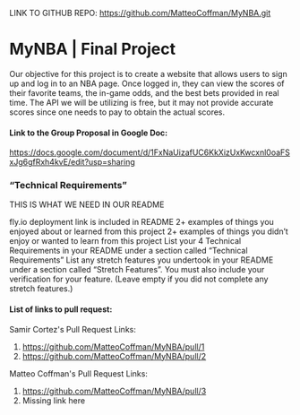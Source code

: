LINK TO GITHUB REPO: https://github.com/MatteoCoffman/MyNBA.git

# MyNBA | Final Project

Our objective for this project is to create a website that allows users to sign up and log in to an NBA page. 
Once logged in, they can view the scores of their favorite teams, the in-game odds, and the best bets provided in real time.
The API we will be utilizing is free, but it may not provide accurate scores since one needs to pay to obtain the actual scores.

#### Link to the Group Proposal in Google Doc:
https://docs.google.com/document/d/1FxNaUizafUC6KkXizUxKwcxnl0oaFSxJg6gfRxh4kvE/edit?usp=sharing


### “Technical Requirements”




THIS IS WHAT WE NEED IN OUR README




fly.io deployment link is included in README
2+ examples of things you enjoyed about or learned from this project
2+ examples of things you didn’t enjoy or wanted to learn from this project
List your 4 Technical Requirements in your README under a section called “Technical Requirements”
List any stretch features you undertook in your README under a section called “Stretch Features”. You must also include your verification for your feature. (Leave empty if you did not complete any stretch features.)

#### List of links to pull request:

Samir Cortez's Pull Request Links:

1. https://github.com/MatteoCoffman/MyNBA/pull/1
2. https://github.com/MatteoCoffman/MyNBA/pull/2

Matteo Coffman's Pull Request Links:

1. https://github.com/MatteoCoffman/MyNBA/pull/3
2. Missing link here

